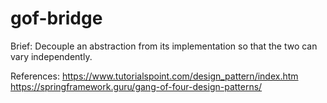 # gof-bridge

Brief:
Decouple an abstraction from its implementation so that the two can vary independently.

References:
https://www.tutorialspoint.com/design_pattern/index.htm
https://springframework.guru/gang-of-four-design-patterns/
